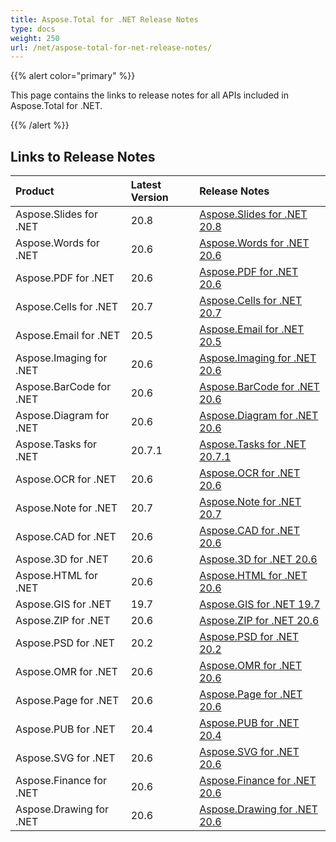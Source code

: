 ```yaml
---
title: Aspose.Total for .NET Release Notes
type: docs
weight: 250
url: /net/aspose-total-for-net-release-notes/
---
```


{{% alert color="primary" %}} 

This page contains the links to release notes for all APIs included in Aspose.Total for .NET.

{{% /alert %}} 
## **Links to Release Notes**

|**Product**|**Latest Version**|**Release Notes**|
| :- | :- | :- |
|Aspose.Slides for .NET|20.8|[Aspose.Slides for .NET 20.8](/slides/net/aspose-slides-for-net-20-8-release-notes)|
|Aspose.Words for .NET|20.6|[Aspose.Words for .NET 20.6](/words/net/aspose-words-for-net-20-6-release-notes)|
|Aspose.PDF for .NET|20.6|[Aspose.PDF for .NET 20.6](/pdf/net/aspose-pdf-for-net-20-6-release-notes)|
|Aspose.Cells for .NET|20.7|[Aspose.Cells for .NET 20.7](/cells/net/aspose-cells-for-net-20-7-release-notes)|
|Aspose.Email for .NET|20.5|[Aspose.Email for .NET 20.5](/email/net/aspose-email-for-net-20-5-release-notes)|
|Aspose.Imaging for .NET|20.6|[Aspose.Imaging for .NET 20.6](/imaging/net/Aspose.Imaging+for+.NET+20.6+-+Release+notes)|
|Aspose.BarCode for .NET|20.6|[Aspose.BarCode for .NET 20.6](/barcode/net/Aspose.BarCode+for+.NET+20.6+Release+Notes)|
|Aspose.Diagram for .NET|20.6|[Aspose.Diagram for .NET 20.6](/diagram/net/Aspose.Diagram+for+.NET+20.6+Release+Notes)|
|Aspose.Tasks for .NET|20.7.1|[Aspose.Tasks for .NET 20.7.1](/tasks/net/aspose-tasks-for-net-20-7-1-release-notes)|
|Aspose.OCR for .NET|20.6|[Aspose.OCR for .NET 20.6](/ocr/net/aspose-ocr-for-net-20-6-release-notes)|
|Aspose.Note for .NET|20.7|[Aspose.Note for .NET 20.7](/note/net/aspose-note-for-net-20-7-release-notes)|
|Aspose.CAD for .NET|20.6|[Aspose.CAD for .NET 20.6](/cad/net/aspose-cad-for-net-20-6-release-notes)|
|Aspose.3D for .NET|20.6|[Aspose.3D for .NET 20.6](/3d/net/aspose-3d-for-net-20-6-release-notes)|
|Aspose.HTML for .NET|20.6|[Aspose.HTML for .NET 20.6](/html/net/aspose-html-for-net-20-6-release-notes)|
|Aspose.GIS for .NET|19.7|[Aspose.GIS for .NET 19.7](/gis/net/aspose-gis-for-net-19-7-release-notes)|
|Aspose.ZIP for .NET|20.6|[Aspose.ZIP for .NET 20.6](/zip/net/aspose-zip-for-net-20-6-release-notes)|
|Aspose.PSD for .NET|20.2|[Aspose.PSD for .NET 20.2](/psd/net/aspose-psd-for-net-20-2-release-notes)|
|Aspose.OMR for .NET|20.6|[Aspose.OMR for .NET 20.6](/omr/net/aspose-omr-for-net-20-6-release-notes)|
|Aspose.Page for .NET|20.6|[Aspose.Page for .NET 20.6](/page/net/aspose-page-for-net-20-6-release-notes)|
|Aspose.PUB for .NET|20.4|[Aspose.PUB for .NET 20.4](/pub/net/aspose-pub-for-net-20-4-release-notes)|
|Aspose.SVG for .NET|20.6|[Aspose.SVG for .NET 20.6](/svg/net/aspose-svg-for-net-20-6-release-notes)|
|Aspose.Finance for .NET |20.6|[Aspose.Finance for .NET 20.6](/finance/net/aspose-finance-for-net-20-6-release-notes)|
|Aspose.Drawing for .NET|20.6|[Aspose.Drawing for .NET 20.6](/drawing/net/aspose-drawing-for-net-20-6)|

